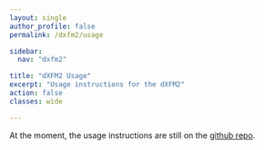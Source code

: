 ```yaml
---
layout: single
author_profile: false
permalink: /dxfm2/usage

sidebar:
  nav: "dxfm2"

title: "dXFM2 Usage"
excerpt: "Usage instructions for the dXFM2"
action: false
classes: wide

---
```

At the moment, the usage instructions are still on the [github repo](https://github.com/architolk/fm-synth).
